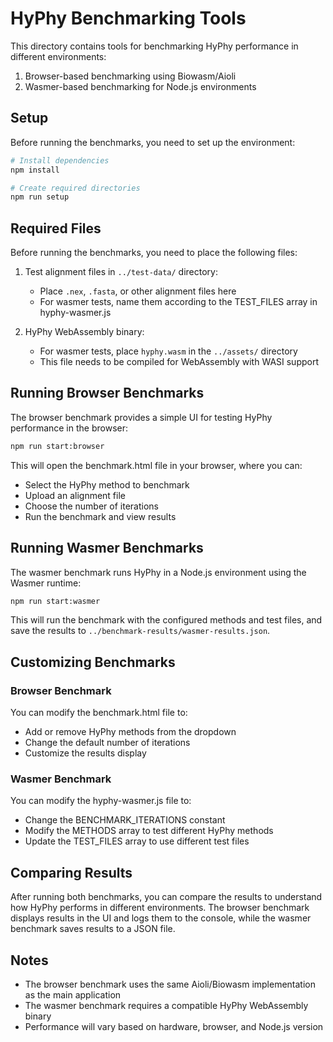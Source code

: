 # HyPhy Benchmarking Tools

This directory contains tools for benchmarking HyPhy performance in different environments:

1. Browser-based benchmarking using Biowasm/Aioli
2. Wasmer-based benchmarking for Node.js environments

## Setup

Before running the benchmarks, you need to set up the environment:

```bash
# Install dependencies
npm install

# Create required directories
npm run setup
```

## Required Files

Before running the benchmarks, you need to place the following files:

1. Test alignment files in `../test-data/` directory:

   - Place `.nex`, `.fasta`, or other alignment files here
   - For wasmer tests, name them according to the TEST_FILES array in hyphy-wasmer.js

2. HyPhy WebAssembly binary:
   - For wasmer tests, place `hyphy.wasm` in the `../assets/` directory
   - This file needs to be compiled for WebAssembly with WASI support

## Running Browser Benchmarks

The browser benchmark provides a simple UI for testing HyPhy performance in the browser:

```bash
npm run start:browser
```

This will open the benchmark.html file in your browser, where you can:

- Select the HyPhy method to benchmark
- Upload an alignment file
- Choose the number of iterations
- Run the benchmark and view results

## Running Wasmer Benchmarks

The wasmer benchmark runs HyPhy in a Node.js environment using the Wasmer runtime:

```bash
npm run start:wasmer
```

This will run the benchmark with the configured methods and test files, and save the results to `../benchmark-results/wasmer-results.json`.

## Customizing Benchmarks

### Browser Benchmark

You can modify the benchmark.html file to:

- Add or remove HyPhy methods from the dropdown
- Change the default number of iterations
- Customize the results display

### Wasmer Benchmark

You can modify the hyphy-wasmer.js file to:

- Change the BENCHMARK_ITERATIONS constant
- Modify the METHODS array to test different HyPhy methods
- Update the TEST_FILES array to use different test files

## Comparing Results

After running both benchmarks, you can compare the results to understand how HyPhy performs in different environments. The browser benchmark displays results in the UI and logs them to the console, while the wasmer benchmark saves results to a JSON file.

## Notes

- The browser benchmark uses the same Aioli/Biowasm implementation as the main application
- The wasmer benchmark requires a compatible HyPhy WebAssembly binary
- Performance will vary based on hardware, browser, and Node.js version
